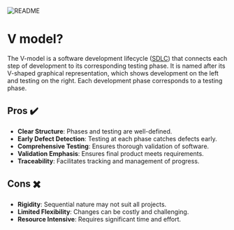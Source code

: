 ![README](https://github.com/Xmaz2150/img/blob/main/)

# V model?
The V-model is a software development lifecycle ([SDLC](https://medium.com/@muzirat0/the-software-development-life-cycle-4a833102fd0c)) that connects each step of development to its corresponding testing phase. It is named after its V-shaped graphical representation,
which shows development on the left and testing on the right. Each development phase corresponds to a testing phase.

## Pros ✔️
- **Clear Structure**: Phases and testing are well-defined.
- **Early Defect Detection**: Testing at each phase catches defects early.
- **Comprehensive Testing**: Ensures thorough validation of software.
- **Validation Emphasis**: Ensures final product meets requirements.
- **Traceability**: Facilitates tracking and management of progress.

## Cons ✖️
- **Rigidity**: Sequential nature may not suit all projects.
- **Limited Flexibility**: Changes can be costly and challenging.
- **Resource Intensive**: Requires significant time and effort.

